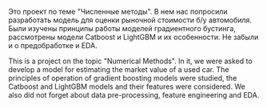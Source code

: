Это проект по теме "Численные методы". В нем нас попросили разработать модель для оценки рыночной стоимости б/у автомобиля. Были изучены принципы работы моделей градиентного бустинга, рассмотрены модели Catboost и LightGBM и их особенности. Не забыли и о предобработке и EDA.

This is a project on the topic "Numerical Methods". In it, we were asked to develop a model for estimating the market value of a used car. The principles of operation of gradient boosting models were studied, the Catboost and LightGBM models and their features were considered. We also did not forget about data pre-processing, feature engineering and EDA.
